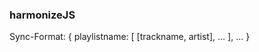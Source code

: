 ### harmonizeJS ###

Sync-Format:
{
  playlistname:
  [
    [trackname, artist],
    ...
  ],
  ...
}
